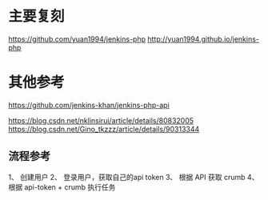 # 主要复刻
https://github.com/yuan1994/jenkins-php
http://yuan1994.github.io/jenkins-php

# 其他参考
https://github.com/jenkins-khan/jenkins-php-api


https://blog.csdn.net/nklinsirui/article/details/80832005
https://blog.csdn.net/Gino_tkzzz/article/details/90313344


## 流程参考

1、 创建用户
2、 登录用户，获取自己的api token
3、 根据 API 获取 crumb
4、 根据 api-token + crumb 执行任务

